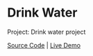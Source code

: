 # Drink Water

Project: Drink water project

[Source Code](./README.md) | [Live Demo](https://josephgattuso.github.io/50-projects/drink-water/index)
